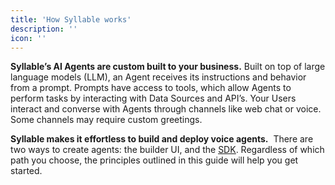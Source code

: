 ```yaml
---
title: 'How Syllable works'
description: ''
icon: ''
---
```


**Syllable’s AI Agents are custom built to your business.** Built on top of large language models (LLM), an Agent receives its instructions and behavior from a prompt. Prompts have access to tools, which allow Agents to perform tasks by interacting with Data Sources and API’s. Your Users interact and converse with Agents through channels like web chat or voice. Some channels may require custom greetings. 

**Syllable makes it effortless to build and deploy voice agents.**  There are two ways to create agents: the builder UI, and the [<u>SDK</u>](https://docs.syllable.ai/sdk-docs/Overview#syllable-sdk). Regardless of which path you choose, the principles outlined in this guide will help you get started.